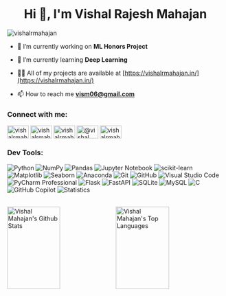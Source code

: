 <h1 align="center">Hi 👋, I'm Vishal Rajesh Mahajan</h1>

<p align="left"> <img src="https://komarev.com/ghpvc/?username=vishalrmahajan&label=Profile%20views&color=0e75b6&style=flat" alt="vishalrmahajan" /> </p>

- 🔭 I’m currently working on **ML Honors Project**

- 🌱 I’m currently learning **Deep Learning**

- 👨‍💻 All of my projects are available at [https://vishalrmahajan.in/](https://vishalrmahajan.in/)
  
- 📫 How to reach me **vism06@gmail.com**

<h3 align="left">Connect with me:</h3>
<p align="left">
<a href="https://twitter.com/vishalrmahajan" target="blank"><img align="center" src="https://raw.githubusercontent.com/rahuldkjain/github-profile-readme-generator/master/src/images/icons/Social/twitter.svg" alt="vishalrmahajan" height="30" width="50" /></a>
<a href="https://linkedin.com/in/vishalrmahajan" target="blank"><img align="center" src="https://raw.githubusercontent.com/rahuldkjain/github-profile-readme-generator/master/src/images/icons/Social/linked-in-alt.svg" alt="vishalrmahajan" height="30" width="50" /></a>
<a href="https://kaggle.com/vishalrmahajan" target="blank"><img align="center" src="https://raw.githubusercontent.com/rahuldkjain/github-profile-readme-generator/master/src/images/icons/Social/kaggle.svg" alt="vishalrmahajan" height="30" width="50" /></a>
<a href="https://medium.com/@vishal_mahajan" target="blank"><img align="center" src="https://raw.githubusercontent.com/rahuldkjain/github-profile-readme-generator/master/src/images/icons/Social/medium.svg" alt="@vishal_mahajan" height="30" width="50" /></a>
<a href="https://www.leetcode.com/vishalrmahajan" target="blank"><img align="center" src="https://raw.githubusercontent.com/rahuldkjain/github-profile-readme-generator/master/src/images/icons/Social/leet-code.svg" alt="vishalrmahajan" height="30" width="50" /></a>
</p>

<h3 align="left">Dev Tools:</h3>

![Python](https://img.shields.io/badge/Python-3776AB?logo=python&logoColor=white)
![NumPy](https://img.shields.io/badge/Numpy-013243?logo=numpy&logoColor=white)
![Pandas](https://img.shields.io/badge/Pandas-150458?logo=pandas&logoColor=white)
![Jupyter Notebook](https://img.shields.io/badge/Jupyter%20Notebook-F37626?logo=jupyter&logoColor=white)
![scikit-learn](https://img.shields.io/badge/scikit--learn-F7931E?logo=scikit-learn&logoColor=white)
![Matplotlib](https://img.shields.io/badge/Matplotlib-3776AB?logo=matplotlib&logoColor=white)
![Seaborn](https://img.shields.io/badge/Seaborn-4EABE6?logo=seaborn&logoColor=white)
![Anaconda](https://img.shields.io/badge/Anaconda-44A833?logo=anaconda&logoColor=white)
![Git](https://img.shields.io/badge/Git-F05032?logo=git&logoColor=white)
![GitHub](https://img.shields.io/badge/GitHub-181717?logo=github&logoColor=white)
![Visual Studio Code](https://img.shields.io/badge/Visual_Studio_code-007ACC?logo=visualstudiocode&logoColor=white)
![PyCharm Professional](https://img.shields.io/badge/PyCharm_Professional-000000?logo=pycharm&logoColor=white)
![Flask](https://img.shields.io/badge/Flask-000000?logo=flask&logoColor=white)
![FastAPI](https://img.shields.io/badge/FastAPI-009688?logo=fastapi&logoColor=white)
![SQLite](https://img.shields.io/badge/SQLite-003B57?logo=sqlite&logoColor=white)
![MySQL](https://img.shields.io/badge/MySQL-4479A1?logo=mysql&logoColor=white)
![C](https://img.shields.io/badge/C-A8B9CC?logo=C&logoColor=white)
![GitHub Copilot](https://img.shields.io/badge/GitHub_Copilot-000000?logo=githubcopilot&logoColor=white)
![Statistics](https://img.shields.io/badge/Statistics-000000?logo=statistics&logoColor=white)









<br />

<a> 
    <a href="https://github.com/VishalRMahajan"><img alt="Vishal Mahajan's Github Stats" src="https://denvercoder1-github-readme-stats.vercel.app/api?username=VishalRMahajan&count_private=true&theme=algolia" height="192px" width="49.5%"/></a>
  <a href="https://github.com/VishalRMahajan"><img alt="Vishal Mahajan's Top Languages" src="https://github-readme-stats.vercel.app/api/top-langs/?username=VishalRMahajan&hide_progress=true&theme=algolia&hide=jupyter" height="192px" width="49.5%"/></a>
  <br/>
</a>

<!--START_CONTRIBUTIONS-->
<!--END_CONTRIBUTIONS-->





